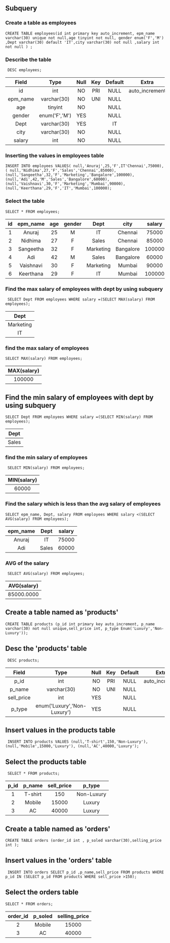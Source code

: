  
 ## Subquery
 
 ### Create a table as employees
 
 ```
 CREATE TABLE employees(id int primary key auto_increment, epm_name varchar(30) unique not null,age tinyint not null, gender enum('F','M') ,Dept varchar(30) default 'IT',city varchar(30) not null ,salary int not null ) ;
 ```

### Describe the table
```
 DESC employees;
 ```

| Field    | Type          | Null | Key | Default | Extra          |
|:--------:|:-------------:|:----:|:---:|:-------:|:--------------:|
| id       | int           | NO   | PRI | NULL    | auto_increment |
| epm_name | varchar(30)   | NO   | UNI | NULL    |                |
| age      | tinyint       | NO   |     | NULL    |                |
| gender   | enum('F','M') | YES  |     | NULL    |                |
| Dept     | varchar(30)   | YES  |     | IT      |                |
| city     | varchar(30)   | NO   |     | NULL    |                |
| salary   | int           | NO   |     | NULL    |                |




### Inserting the values in employees table

```
INSERT INTO employees VALUES( null,'Anuraj',25,'F',IT'Chennai',75000), ( null,'Nidhima',27,'F','Sales','Chennai',85000),(null,'Sangeetha',32,'F','Marketing','Bangalore',100000),(null,'Adi',42,'M','Sales','Bangalore',60000),(null,'Vaishnavi',30,'F','Marketing','Mumbai',90000),(null,'Keerthana',29,'F','IT','Mumbai',100000);
```


### Select the table 
```
SELECT * FROM employees;
```

| id | epm_name  | age | gender | Dept      | city      | salary |
|:--:|:---------:|:---:|:------:|:---------:|:---------:|:------:|
|  1 | Anuraj    |  25 | M      | IT        | Chennai   |  75000 |
|  2 | Nidhima   |  27 | F      | Sales     | Chennai   |  85000 |
|  3 | Sangeetha |  32 | F      | Marketing | Bangalore | 100000 |
|  4 | Adi       |  42 | M      | Sales     | Bangalore |  60000 |
|  5 | Vaishnavi |  30 | F      | Marketing | Mumbai    |  90000 |
|  6 | Keerthana |  29 | F      | IT        | Mumbai    | 100000 |


### Find the max salary of employees with dept by using subquery
```
 SELECT Dept FROM employees WHERE salary =(SELECT MAX(salary) FROM employees);
 ```

| Dept      |
|:---------:|
| Marketing |
| IT        |


### find the max salary of employees
```
SELECT MAX(salary) FROM employees;
```


| MAX(salary) |
|:-----------:|
|      100000 |



## Find the min salary of employees with dept by using subquery
```
SELECT Dept FROM employees WHERE salary =(SELECT MIN(salary) FROM employees);
```

| Dept  |
|:-----:|
| Sales |



### find the min salary of employees
```
 SELECT MIN(salary) FROM employees;
 ```
 

| MIN(salary) |
|:-----------:|
|       60000 |



### Find the salary which is less than the avg salary of employees 
```
SELECT epm_name, Dept, salary FROM employees WHERE salary <(SELECT AVG(salary) FROM employees);
```

| epm_name | Dept  | salary |
|:--------:|:-----:|:------:|
| Anuraj   | IT    |  75000 |
| Adi      | Sales |  60000 |


### AVG of the salary
```
 SELECT AVG(salary) FROM employees;
 ```

| AVG(salary) |
|:-----------:|
|  85000.0000 |




## Create a table named as 'products'
```
CREATE TABLE products (p_id int primary key auto_increment, p_name varchar(30) not null unique,sell_price int, p_type Enum('Luxury','Non-Luxury'));
```

## Desc the 'products' table 
```
 DESC products;
 ```

| Field      | Type                        | Null | Key | Default | Extra          |
|:----------:|:---------------------------:|:----:|:---:|:-------:|:--------------:|
| p_id       | int                         | NO   | PRI | NULL    | auto_increment |
| p_name     | varchar(30)                 | NO   | UNI | NULL    |                |
| sell_price | int                         | YES  |     | NULL    |                |
| p_type     | enum('Luxury','Non-Luxury') | YES  |     | NULL    |                |


## Insert values in the products table
```
 INSERT INTO products VALUES (null,'T-shirt',150,'Non-Luxury'),(null,'Mobile',15000,'Luxury'), (null,'AC',40000,'Luxury');
```

## Select the products table

```
 SELECT * FROM products;
 ```
 
| p_id | p_name  | sell_price | p_type     |
|:----:|:-------:|:----------:|:----------:|
|    1 | T-shirt |        150 | Non-Luxury |
|    2 | Mobile  |      15000 | Luxury     |
|    3 | AC      |      40000 | Luxury     |


## Create a table named as 'orders'
```
CREATE TABLE orders (order_id int , p_soled varchar(30),selling_price int );
```

## Insert values in the 'orders' table
```
 INSERT INTO orders SELECT p_id ,p_name,sell_price FROM products WHERE p_id IN (SELECT p_id FROM products WHERE sell_price >150);
```

## Select the orders table
```
SELECT * FROM orders;
```

| order_id | p_soled | selling_price |
|:--------:|:-------:|:-------------:|
|        2 | Mobile  |         15000 |
|        3 | AC      |         40000 |



